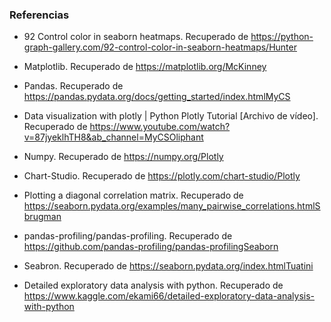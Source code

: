 ### Referencias

- 92 Control color in seaborn heatmaps. Recuperado de https://python-graph-gallery.com/92-control-color-in-seaborn-heatmaps/Hunter 

- Matplotlib. Recuperado de https://matplotlib.org/McKinney

- Pandas. Recuperado de https://pandas.pydata.org/docs/getting_started/index.htmlMyCS

- Data visualization with plotly | Python Plotly Tutorial [Archivo de vídeo]. Recuperado de https://www.youtube.com/watch?v=87jyeklhTH8&ab_channel=MyCSOliphant

- Numpy. Recuperado de https://numpy.org/Plotly

- Chart-Studio. Recuperado de https://plotly.com/chart-studio/Plotly

- Plotting a diagonal correlation matrix. Recuperado de https://seaborn.pydata.org/examples/many_pairwise_correlations.htmlSbrugman

- pandas-profiling/pandas-profiling. Recuperado de https://github.com/pandas-profiling/pandas-profilingSeaborn

- Seabron. Recuperado de https://seaborn.pydata.org/index.htmlTuatini

- Detailed exploratory data analysis with python. Recuperado de https://www.kaggle.com/ekami66/detailed-exploratory-data-analysis-with-python